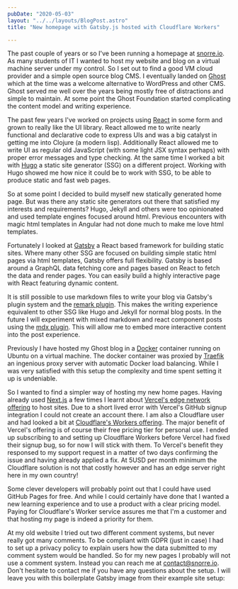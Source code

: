 ```yaml
---
pubDate: "2020-05-03"
layout: "../../layouts/BlogPost.astro"
title: "New homepage with Gatsby.js hosted with Cloudflare Workers"

---
```


The past couple of years or so I've been running a homepage at [snorre.io](https://snorre.io).
As many students of IT I wanted to host my website and blog on a virtual machine server under my control.
So I set out to find a good VM cloud provider and a simple open source blog CMS.
I eventually landed on [Ghost](https://ghost.org/) which at the time was a welcome alternative to WordPress and other CMS.
Ghost served me well over the years being mostly free of distractions and simple to maintain.
At some point the Ghost Foundation started complicating the content model and writing experience.

The past few years I've worked on projects using [React](https://reactjs.org/) in some form and grown to really like the UI library.
React allowed me to write nearly functional and declarative code to express UIs and was a big catalyst in getting me into Clojure (a modern lisp).
Additionally React allowed me to write UI as regular old JavaScript (with some light JSX syntax perhaps) with proper error messages and type checking.
At the same time I worked a bit with [Hugo](https://gohugo.io/) a static site generator (SSG) on a different project.
Working with Hugo showed me how nice it could be to work with SSG, to be able to produce static and fast web pages.

So at some point I decided to build myself new statically generated home page.
But was there any static site generators out there that satisfied my interests and requirements?
Hugo, Jekyll and others were too opinionated and used template engines focused around html.
Previous encounters with magic html templates in Angular had not done much to make me love html templates.

Fortunately I looked at [Gatsby](https://www.gatsbyjs.org/) a React based framework for building static sites.
Where many other SSG are focused on building simple static html pages via html templates, Gatsby offers full flexibility.
Gatsby is based around a GraphQL data fetching core and pages based on React to fetch the data and render pages.
You can easily build a highly interactive page with React featuring dynamic content.

It is still possible to use markdown files to write your blog via Gatsby's plugin system and the [remark plugin](https://www.gatsbyjs.org/packages/gatsby-transformer-remark/).
This makes the writing experience equivalent to other SSG like Hugo and Jekyll for normal blog posts.
In the future I will experiment with mixed markdown and react component posts using the [mdx plugin](https://www.gatsbyjs.org/docs/mdx/).
This will allow me to embed more interactive content into the post experience.

Previously I have hosted my Ghost blog in a [Docker](https://www.docker.com/) container running on Ubuntu on a virtual machine.
The docker container was proxied by [Traefik](https://containo.us/traefik/) an ingenious proxy server with automatic Docker load balancing.
While I was very satisfied with this setup the complexity and time spent setting it up is undeniable.

So I wanted to find a simpler way of hosting my new home pages.
Having already used [Next.js](https://nextjs.org/) a few times I learnt about [Vercel's edge network offering](https://vercel.com/edge-network) to host sites.
Due to a short lived error with Vercel's GitHub signup integration I could not create an account there.
I am also a Cloudflare user and had looked a bit at [Cloudflare's Workers offering](https://workers.cloudflare.com/).
The major benefit of Vercel's offering is of course their free pricing tier for personal use.
I ended up subscribing to and setting up Cloudflare Workers before Vercel had fixed their signup bug, so for now I will stick with them.
To Vercel's benefit they responsed to my support request in a matter of two days confirming the issue and having already applied a fix.
At 5USD per month minimum the Cloudflare solution is not that costly however and has an edge server right here in my own country!

Some clever developers will probably point out that I could have used GitHub Pages for free.
And while I could certainly have done that I wanted a new learning experience and to use a product with a clear pricing model.
Paying for Cloudflare's Worker service assures me that I'm a customer and that hosting my page is indeed a priority for them.

At my old website I tried out two different comment systems, but never really got many comments.
To be compliant with GDPR (just in case) I had to set up a privacy policy to explain users how the data submitted to my comment system would be handled. 
So for my new pages I probably will not use a comment system.
Instead you can reach me at [contact@snorre.io](mailto:contact@snorre.io).
Don't hesitate to contact me if you have any questions about the setup.
I will leave you with this boilerplate Gatsby image from their example site setup:

